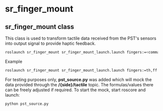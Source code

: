 # sr_finger_mount

## sr_finger_mount class

This class is used to transform tactile data received from the PST's sensors into output signal to provide haptic feedback.

```sh
roslaunch sr_finger_mount sr_finger_mount_launch.launch fingers:=<comma separated finger indexes> side:=<side>
```
Example

```sh
roslaunch sr_finger_mount sr_finger_mount_launch.launch fingers:=th,ff side:=rh
```

For testing purposes only, **pst_source.py** was added which will mock the data provided through the **/{side}/tactile** topic. The formulas/values there can be freely adjusted if required. To start the mock, start roscore and launch: 

```sh
python pst_source.py
```
